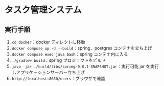 # タスク管理システム

## 実行手順

1. `cd docker`：docker ディレクトに移動
2. `docker compose up -d --build`：spring、postgres コンテナを立ち上げ
3. `docker compose exec java bash`：spring コンテナ内に入る
4. `./gradlew build`：spring プロジェクトをビルド
5. `java -jar ./build/libs/spring-0.0.1-SNAPSHOT.jar`：実行可能 jar を実行しアプリケーションサーバー立ち上げ
6. `http://localhost:8080/users`：ブラウザで確認

